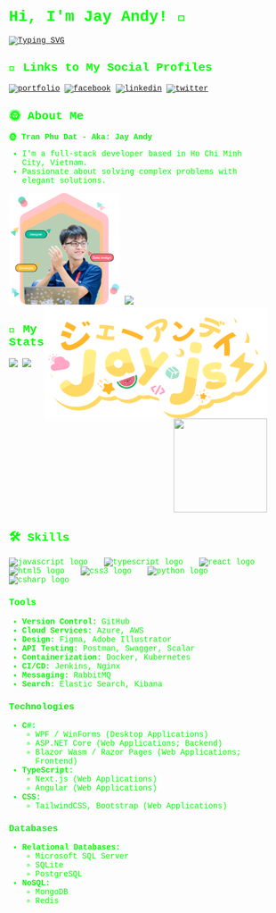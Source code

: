 <div style="background: url('https://www.bolton.ac.uk/assets/Uploads/markus-spiske-iar-afB0QQw-unsplash.jpg'); padding: 20px; border-radius: 8px; color: #00ff00; font-family: 'Courier New', Courier, monospace;">

# Hi, I'm Jay Andy! 👋
[![Typing SVG](https://readme-typing-svg.demolab.com/?lines=Backend+Developer;Frontend+Developer;Data+Analytics;DevOps;Full-Stack+Developer)](https://git.io/typing-svg)

## 🔗 Links to My Social Profiles
[![portfolio](https://img.shields.io/badge/my_portfolio-000?style=for-the-badge&logo=ko-fi&logoColor=white)](https://jayandy.id.vn)
[![facebook](https://img.shields.io/badge/facebook-1DA1F2?style=for-the-badge&logo=facebook&logoColor=white)](https://www.facebook.com/Jayzneverzz/)
[![linkedin](https://img.shields.io/badge/linkedin-0A66C2?style=for-the-badge&logo=linkedin&logoColor=white)](https://www.linkedin.com/in/tran-phu-dat-526a82288/)
[![twitter](https://img.shields.io/badge/twitter-1DA1F2?style=for-the-badge&logo=twitter&logoColor=white)](https://twitter.com/DatTranM4)

## 🌞 About Me
**🌞 Tran Phu Dat - Aka: Jay Andy**

- I'm a full-stack developer based in Ho Chi Minh City, Vietnam.
- Passionate about solving complex problems with elegant solutions.

<kbd>
<img alt="Avatar" src="herobannerpotj.png" height="200" width="200"/>
<img  src="https://github-readme-stats.vercel.app/api/top-langs/?username=trandat1114&theme=radical&show_icons=true&hide_border=false&layout=compact" height="200" />
<img align="right" alt="Logo" src="complete.png" height="200" width="400"/>
</kbd>

## 🚀 My Stats
<img src="https://github-readme-stats.vercel.app/api?username=trandat1114&theme=radical&show_icons=true&hide_border=false&count_private=true" height="168" />
<img src="https://github-readme-streak-stats.herokuapp.com/?user=trandat1114&theme=radical&hide_border=false" height="168" />
<img align="right" height="168" width="168" src="https://github.com/user-attachments/assets/62318c72-790b-48f5-9d7b-16729635ae3e"  />
<br clear="both">


## 🛠 Skills
<div align="left">
  <img src="https://cdn.jsdelivr.net/gh/devicons/devicon/icons/javascript/javascript-original.svg" height="30" alt="javascript logo"  />
  <img width="12" />
  <img src="https://cdn.jsdelivr.net/gh/devicons/devicon/icons/typescript/typescript-original.svg" height="30" alt="typescript logo"  />
  <img width="12" />
  <img src="https://cdn.jsdelivr.net/gh/devicons/devicon/icons/react/react-original.svg" height="30" alt="react logo"  />
  <img width="12" />
  <img src="https://cdn.jsdelivr.net/gh/devicons/devicon/icons/html5/html5-original.svg" height="30" alt="html5 logo"  />
  <img width="12" />
  <img src="https://cdn.jsdelivr.net/gh/devicons/devicon/icons/css3/css3-original.svg" height="30" alt="css3 logo"  />
  <img width="12" />
  <img src="https://cdn.jsdelivr.net/gh/devicons/devicon/icons/python/python-original.svg" height="30" alt="python logo"  />
  <img width="12" />
  <img src="https://cdn.jsdelivr.net/gh/devicons/devicon/icons/csharp/csharp-original.svg" height="30" alt="csharp logo"  />
</div>

### Tools
- **Version Control:** GitHub
- **Cloud Services:** Azure, AWS
- **Design:** Figma, Adobe Illustrator
- **API Testing:** Postman, Swagger, Scalar
- **Containerization:** Docker, Kubernetes
- **CI/CD:** Jenkins, Nginx
- **Messaging:** RabbitMQ
- **Search:** Elastic Search, Kibana

### Technologies
- **C#:**
  - WPF / WinForms (Desktop Applications)
  - ASP.NET Core (Web Applications; Backend)
  - Blazor Wasm / Razor Pages (Web Applications; Frontend)
- **TypeScript:**
  - Next.js (Web Applications)
  - Angular (Web Applications)
- **CSS:**
  - TailwindCSS, Bootstrap (Web Applications)

### Databases
- **Relational Databases:**
  - Microsoft SQL Server
  - SQLite
  - PostgreSQL
- **NoSQL:**
  - MongoDB
  - Redis

</div>
